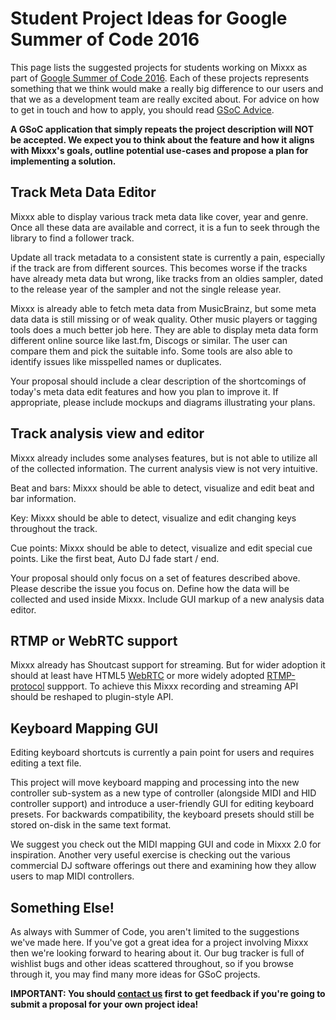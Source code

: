 # Student Project Ideas for Google Summer of Code 2016

This page lists the suggested projects for students working on Mixxx as
part of [Google Summer of
Code 2016](https://developers.google.com/open-source/gsoc/). Each of
these projects represents something that we think would make a really
big difference to our users and that we as a development team are really
excited about. For advice on how to get in touch and how to apply, you
should read [GSoC Advice](gsocadvice).

**A GSoC application that simply repeats the project description will
NOT be accepted. We expect you to think about the feature and how it
aligns with Mixxx's goals, outline potential use-cases and propose a
plan for implementing a solution.**

## Track Meta Data Editor

Mixxx able to display various track meta data like cover, year and
genre. Once all these data are available and correct, it is a fun to
seek through the library to find a follower track.

Update all track metadata to a consistent state is currently a pain,
especially if the track are from different sources. This becomes worse
if the tracks have already meta data but wrong, like tracks from an
oldies sampler, dated to the release year of the sampler and not the
single release year.

Mixxx is already able to fetch meta data from MusicBrainz, but some meta
data data is still missing or of weak quality. Other music players or
tagging tools does a much better job here. They are able to display meta
data form different online source like last.fm, Discogs or similar. The
user can compare them and pick the suitable info. Some tools are also
able to identify issues like misspelled names or duplicates.

Your proposal should include a clear description of the shortcomings of
today's meta data edit features and how you plan to improve it. If
appropriate, please include mockups and diagrams illustrating your
plans.

## Track analysis view and editor

Mixxx already includes some analyses features, but is not able to
utilize all of the collected information. The current analysis view is
not very intuitive.

Beat and bars: Mixxx should be able to detect, visualize and edit beat
and bar information.

Key: Mixxx should be able to detect, visualize and edit changing keys
throughout the track.

Cue points: Mixxx should be able to detect, visualize and edit special
cue points. Like the first beat, Auto DJ fade start / end.

Your proposal should only focus on a set of features described above.
Please describe the issue you focus on. Define how the data will be
collected and used inside Mixxx. Include GUI markup of a new analysis
data editor.

## RTMP or WebRTC support

Mixxx already has Shoutcast support for streaming. But for wider
adoption it should at least have HTML5
[WebRTC](https://en.wikipedia.org/wiki/WebRTC) or more widely adopted
[RTMP-protocol](https://en.wikipedia.org/wiki/Real_Time_Messaging_Protocol)
suppport. To achieve this Mixxx recording and streaming API should be
reshaped to plugin-style API.

## Keyboard Mapping GUI

Editing keyboard shortcuts is currently a pain point for users and
requires editing a text file.

This project will move keyboard mapping and processing into the new
controller sub-system as a new type of controller (alongside MIDI and
HID controller support) and introduce a user-friendly GUI for editing
keyboard presets. For backwards compatibility, the keyboard presets
should still be stored on-disk in the same text format.

We suggest you check out the MIDI mapping GUI and code in Mixxx 2.0 for
inspiration. Another very useful exercise is checking out the various
commercial DJ software offerings out there and examining how they allow
users to map MIDI controllers.

## Something Else\!

As always with Summer of Code, you aren't limited to the suggestions
we've made here. If you've got a great idea for a project involving
Mixxx then we're looking forward to hearing about it. Our bug tracker is
full of wishlist bugs and other ideas scattered throughout, so if you
browse through it, you may find many more ideas for GSoC projects.

**IMPORTANT: You should [contact us](gsocadvice) first to get feedback
if you're going to submit a proposal for your own project idea\!**
